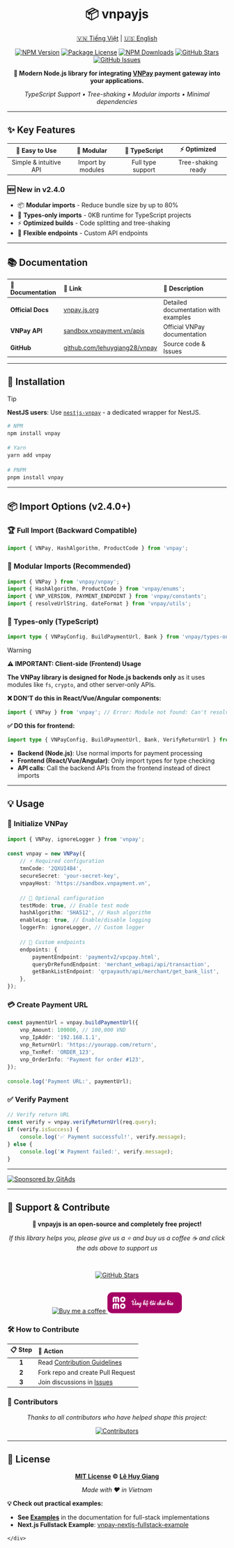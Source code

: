 <div align="center">

# 📦 vnpayjs

[🇻🇳 Tiếng Việt](./README.md) | [🇺🇸 English](./README_en-US.md)

[![NPM Version](https://img.shields.io/npm/v/vnpay)](https://www.npmjs.com/package/vnpay)
[![Package License](https://img.shields.io/npm/l/vnpay)](https://www.npmjs.com/package/vnpay)
[![NPM Downloads](https://img.shields.io/npm/d18m/vnpay)](https://www.npmjs.com/package/vnpay)
[![GitHub Stars](https://img.shields.io/github/stars/lehuygiang28/vnpay)](https://github.com/lehuygiang28/vnpay)
[![GitHub Issues](https://img.shields.io/github/issues/lehuygiang28/vnpay)](https://github.com/lehuygiang28/vnpay/issues)

**🚀 Modern Node.js library for integrating [VNPay](https://vnpay.vn) payment gateway into your applications.**

_TypeScript Support • Tree-shaking • Modular imports • Minimal dependencies_

</div>

---

## ✨ Key Features

<div align="center">

|   🎯 **Easy to Use**   |  🧩 **Modular**   | 📘 **TypeScript** |  ⚡ **Optimized**  |
| :--------------------: | :---------------: | :---------------: | :----------------: |
| Simple & intuitive API | Import by modules | Full type support | Tree-shaking ready |

</div>

### 🆕 **New in v2.4.0**

- 📦 **Modular imports** - Reduce bundle size by up to 80%
- 🎯 **Types-only imports** - 0KB runtime for TypeScript projects
- ⚡ **Optimized builds** - Code splitting and tree-shaking
- 🔧 **Flexible endpoints** - Custom API endpoints

---

## 📚 Documentation

<div align="center">

| 📖 **Documentation** | 🔗 **Link**                                                            | 📝 **Description**                   |
| :------------------- | :--------------------------------------------------------------------- | :----------------------------------- |
| **Official Docs**    | [vnpay.js.org](https://vnpay.js.org/)                                  | Detailed documentation with examples |
| **VNPay API**        | [sandbox.vnpayment.vn/apis](https://sandbox.vnpayment.vn/apis)         | Official VNPay documentation         |
| **GitHub**           | [github.com/lehuygiang28/vnpay](https://github.com/lehuygiang28/vnpay) | Source code & Issues                 |

</div>

---

## 🚀 Installation

> [!TIP]
> **NestJS users**: Use [`nestjs-vnpay`](https://github.com/lehuygiang28/nestjs-vnpay) - a dedicated wrapper for NestJS.

```bash
# NPM
npm install vnpay

# Yarn
yarn add vnpay

# PNPM
pnpm install vnpay
```

---

## 📦 Import Options (v2.4.0+)

### 🏆 Full Import (Backward Compatible)

```typescript
import { VNPay, HashAlgorithm, ProductCode } from 'vnpay';
```

### 🦩 Modular Imports (Recommended)

```typescript
import { VNPay } from 'vnpay/vnpay';
import { HashAlgorithm, ProductCode } from 'vnpay/enums';
import { VNP_VERSION, PAYMENT_ENDPOINT } from 'vnpay/constants';
import { resolveUrlString, dateFormat } from 'vnpay/utils';
```

### 📘 Types-only (TypeScript)

```typescript
import type { VNPayConfig, BuildPaymentUrl, Bank } from 'vnpay/types-only';
```

> [!WARNING]
> **⚠️ IMPORTANT: Client-side (Frontend) Usage**
>
> **The VNPay library is designed for Node.js backends only** as it uses modules like `fs`, `crypto`, and other server-only APIs.
>
> **❌ DON'T do this in React/Vue/Angular components:**
>
> ```typescript
> import { VNPay } from 'vnpay'; // Error: Module not found: Can't resolve 'fs'
> ```
>
> **✅ DO this for frontend:**
>
> ```typescript
> import type { VNPayConfig, BuildPaymentUrl, Bank, VerifyReturnUrl } from 'vnpay/types-only';
> ```
>
> - **Backend (Node.js)**: Use normal imports for payment processing
> - **Frontend (React/Vue/Angular)**: Only import types for type checking
> - **API calls**: Call the backend APIs from the frontend instead of direct imports

---

## 💡 Usage

### 🔧 **Initialize VNPay**

```typescript
import { VNPay, ignoreLogger } from 'vnpay';

const vnpay = new VNPay({
    // ⚡ Required configuration
    tmnCode: '2QXUI4B4',
    secureSecret: 'your-secret-key',
    vnpayHost: 'https://sandbox.vnpayment.vn',

    // 🔧 Optional configuration
    testMode: true, // Enable test mode
    hashAlgorithm: 'SHA512', // Hash algorithm
    enableLog: true, // Enable/disable logging
    loggerFn: ignoreLogger, // Custom logger

    // 🔧 Custom endpoints
    endpoints: {
        paymentEndpoint: 'paymentv2/vpcpay.html',
        queryDrRefundEndpoint: 'merchant_webapi/api/transaction',
        getBankListEndpoint: 'qrpayauth/api/merchant/get_bank_list',
    },
});
```

### 💳 **Create Payment URL**

```typescript
const paymentUrl = vnpay.buildPaymentUrl({
    vnp_Amount: 100000, // 100,000 VND
    vnp_IpAddr: '192.168.1.1',
    vnp_ReturnUrl: 'https://yourapp.com/return',
    vnp_TxnRef: 'ORDER_123',
    vnp_OrderInfo: 'Payment for order #123',
});

console.log('Payment URL:', paymentUrl);
```

### ✅ **Verify Payment**

```typescript
// Verify return URL
const verify = vnpay.verifyReturnUrl(req.query);
if (verify.isSuccess) {
    console.log('✅ Payment successful!', verify.message);
} else {
    console.log('❌ Payment failed:', verify.message);
}
```

---

[![Sponsored by GitAds](https://gitads.dev/v1/ad-serve?source=lehuygiang28/vnpay@github)](https://gitads.dev/v1/ad-track?source=lehuygiang28/vnpay@github)

---

## 🤝 Support & Contribute

<div align="center">

**🎉 vnpayjs is an open-source and completely free project!**

_If this library helps you, please give us a ⭐ and buy us a coffee ☕ and click the ads above to support us_

<br/>

[![GitHub Stars](https://img.shields.io/github/stars/lehuygiang28/vnpay?style=social)](https://github.com/lehuygiang28/vnpay)

<br/>

<a href="https://www.buymeacoffee.com/lehuygiang28" target="_blank">
  <img src="https://img.buymeacoffee.com/button-api/?text=Buy%20me%20a%20coffee&emoji=&slug=lehuygiang28&button_colour=1a1b27&font_colour=ffffff&font_family=Lato&outline_colour=ffffff&coffee_colour=FFDD00" height="48" alt="Buy me a coffee">
</a>
<a href="https://me.momo.vn/lehuygiang28" target="_blank">
  <img src="https://raw.githubusercontent.com/lehuygiang28/about-me/refs/heads/main/public/images/momo-donation.png" height="48" alt="Momo donation">
</a>

</div>

### 🛠️ **How to Contribute**

<div align="center">

| 📋 **Step** | 🔗 **Action**                                                              |
| :---------: | :------------------------------------------------------------------------- |
|    **1**    | Read [Contribution Guidelines](.github/CONTRIBUTING.md)                    |
|    **2**    | Fork repo and create Pull Request                                          |
|    **3**    | Join discussions in [Issues](https://github.com/lehuygiang28/vnpay/issues) |

</div>

### 👥 **Contributors**

<div align="center">

_Thanks to all contributors who have helped shape this project:_

[![Contributors](https://contrib.rocks/image?repo=lehuygiang28/vnpay&max=20)](https://github.com/lehuygiang28/vnpay/graphs/contributors)

</div>

---

## 📄 License

<div align="center">

**[MIT License](LICENSE) © [Lê Huy Giang](https://github.com/lehuygiang28)**

_Made with ❤️ in Vietnam_

</div>

**💡 Check out practical examples:**

- **See [Examples](/docs/examples)** in the documentation for full-stack implementations
- **Next.js Fullstack Example**: [vnpay-nextjs-fullstack-example](https://github.com/lehuygiang28/vnpay-nextjs-fullstack-example)

```
</div>
```
